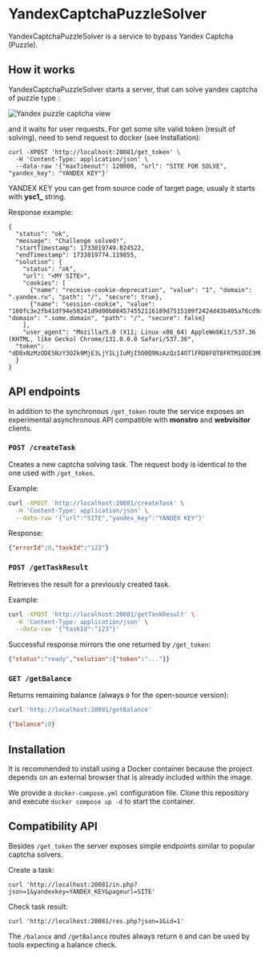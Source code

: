 # YandexCaptchaPuzzleSolver

YandexCaptchaPuzzleSolver is a service to bypass Yandex Captcha (Puzzle).

## How it works

YandexCaptchaPuzzleSolver starts a server, that can solve yandex captcha of puzzle type :

![Yandex puzzle captcha view](https://github.com/user-attachments/assets/ed71b6b1-5260-43dc-ba3b-40bea1826aa5)


and it waits for user requests.
For get some site valid token (result of solving), need to send request to docker (see Installation):

    curl -XPOST 'http://localhost:20081/get_token' \
      -H 'Content-Type: application/json' \
      --data-raw '{"maxTimeout": 120000, "url": "SITE FOR SOLVE", "yandex_key": "YANDEX KEY"}'

YANDEX KEY you can get from source code of target page, usualy it starts with **ysc1_** string.

Response example:

    {
      "status": "ok",
      "message": "Challenge solved!",
      "startTimestamp": 1733819749.824522,
      "endTimestamp": 1733819774.119855,
      "solution": {
        "status": "ok",
        "url": "<MY SITE>",
        "cookies": [
          {"name": "receive-cookie-deprecation", "value": "1", "domain": ".yandex.ru", "path": "/", "secure": true},
          {"name": "session-cookie", "value": "180fc3e2fb41df94e50241d9d00b084574552116189d7515109f2424d43b405a76cd9ae4255944b2d868fe358dc27d53", "domain": ".some.domain", "path": "/", "secure": false}
        ],
        "user_agent": "Mozilla/5.0 (X11; Linux x86_64) AppleWebKit/537.36 (KHTML, like Gecko) Chrome/131.0.0.0 Safari/537.36",
      "token": "dD0xNzMzODE5NzY3O2k9MjE3LjY1LjIuMjI5O0Q9NzAzQzI4OTlFRDBFQTBFRTM1ODE3MUFBMzRFMkFDRURDQkQzQTlFMDgwMzM4QjMzRDJEODlDMTczMTEyQTk5ODZDODkyMEQxNzA4QTBFN0I4MTkxQzVCRkQ3RjRDMzExQ0E3Qjg1NkRDOEM4MDZENTFEM0JERENFODUzNzlEMTYzODY2MkM5RDg2RjIwQUEwNzc7dT0xNzMzODE5NzY3NTk4OTEyNjU3O2g9ZjI3ZWY0OWUxZmUyN2EzNWQ4OTNmM2IzYzM5YTQwNWU="
      }
    }

## API endpoints

In addition to the synchronous `/get_token` route the service exposes an
experimental asynchronous API compatible with **monstro** and **webvisitor**
clients.

### `POST /createTask`

Creates a new captcha solving task. The request body is identical to the one
used with `/get_token`.

Example:

```bash
curl -XPOST 'http://localhost:20081/createTask' \
  -H 'Content-Type: application/json' \
  --data-raw '{"url":"SITE","yandex_key":"YANDEX KEY"}'
```

Response:

```json
{"errorId":0,"taskId":"123"}
```

### `POST /getTaskResult`

Retrieves the result for a previously created task.

Example:

```bash
curl -XPOST 'http://localhost:20081/getTaskResult' \
  -H 'Content-Type: application/json' \
  --data-raw '{"taskId":"123"}'
```

Successful response mirrors the one returned by `/get_token`:

```json
{"status":"ready","solution":{"token":"..."}}
```

### `GET /getBalance`

Returns remaining balance (always `0` for the open-source version):

```bash
curl 'http://localhost:20081/getBalance'
```

```json
{"balance":0}
```

## Installation

It is recommended to install using a Docker container because the project depends on an external browser that is
already included within the image.

We provide a `docker-compose.yml` configuration file.
Clone this repository and execute `docker compose up -d` to start the container.

## Compatibility API

Besides `/get_token` the server exposes simple endpoints similar to popular captcha solvers.

Create a task:

```
curl 'http://localhost:20081/in.php?json=1&yandexkey=YANDEX_KEY&pageurl=SITE'
```

Check task result:

```
curl 'http://localhost:20081/res.php?json=1&id=1'
```

The `/balance` and `/getBalance` routes always return `0` and can be used by tools
expecting a balance check.
